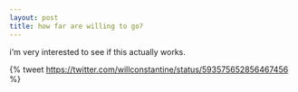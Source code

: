 ```yaml
---
layout: post
title: how far are willing to go?
---
```


i'm very interested to see if this actually works.

{% tweet https://twitter.com/willconstantine/status/593575652856467456 %}
